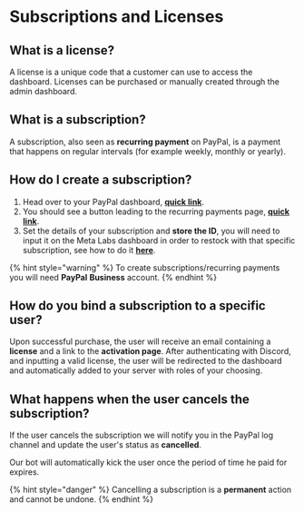 # Subscriptions and Licenses

## What is a license?

A license is a unique code that a customer can use to access the dashboard. Licenses can be purchased or manually created through the admin dashboard.

## What is a subscription?

A subscription, also seen as **recurring payment** on PayPal, is a payment that happens on regular intervals \(for example weekly, monthly or yearly\).

## How do I create a subscription?

1. Head over to your PayPal dashboard, [**quick link**](https://www.paypal.com/mep/dashboard).
2. You should see a button leading to the recurring payments page, [**quick link**](https://www.paypal.com/it/cgi-bin/webscr?cmd=_button-designer&factory_type=subscribe).
3. Set the details of your subscription and **store the ID**, you will need to input it on the Meta Labs dashboard in order to restock with that specific subscription, see how to do it [**here**](https://docs.metalabs.io/paypal-dashboard/coming-soon).

{% hint style="warning" %}
To create subscriptions/recurring payments you will need **PayPal** **Business** account.
{% endhint %}

## How do you bind a subscription to a specific user?

Upon successful purchase, the user will receive an email containing a **license** and a link to the **activation page**. After authenticating with Discord, and inputting a valid license, the user will be redirected to the dashboard and automatically added to your server with roles of your choosing.

## What happens when the user cancels the subscription?

If the user cancels the subscription we will notify you in the PayPal log channel and update the user's status as **cancelled**. 

Our bot will automatically kick the user once the period of time he paid for expires.

{% hint style="danger" %}
Cancelling a subscription is a **permanent** action and cannot be undone.
{% endhint %}

## 

